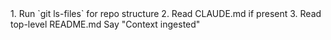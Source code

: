 <instructions>
<steps exec="parallel">
1. Run `git ls-files` for repo structure
2. Read CLAUDE.md if present
3. Read top-level README.md
</steps>
<final>Say "Context ingested"</final>
</instructions>

